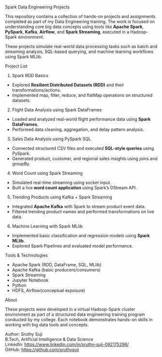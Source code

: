Spark Data Engineering Projects

This repository contains a collection of hands-on projects and assignments completed as part of my Data Engineering training. The work is focused on understanding core big data concepts using tools like **Apache Spark**, **PySpark**, **Kafka**, **Airflow**, and **Spark Streaming**, executed in a Hadoop-Spark environment.

These projects simulate real-world data processing tasks such as batch and streaming analysis, SQL-based querying, and machine learning workflows using Spark MLlib.

Project List

1. Spark RDD Basics
- Explored **Resilient Distributed Datasets (RDD)** and their transformations/actions.
- Implemented map, filter, reduce, and flatMap operations on structured datasets.

2. Flight Data Analysis using Spark DataFrames
- Loaded and analyzed real-world flight performance data using **Spark DataFrames**.
- Performed data cleaning, aggregation, and delay pattern analysis.

3. Sales Data Analysis using PySpark SQL
- Connected structured CSV files and executed **SQL-style queries** using PySpark.
- Generated product, customer, and regional sales insights using joins and groupBy.

4. Word Count using Spark Streaming
- Simulated real-time streaming using socket input.
- Built a live **word count application** using Spark’s DStream API.

5. Trending Products using Kafka + Spark Streaming
- Integrated **Apache Kafka** with Spark to stream product event data.
- Filtered trending product names and performed transformations on live data.

6. Machine Learning with Spark MLlib
- Implemented basic classification and regression models using **Spark MLlib**.
- Explored Spark Pipelines and evaluated model performance.

Tools & Technologies

- Apache Spark (RDD, DataFrame, SQL, MLlib)
- Apache Kafka (basic producers/consumers)
- Spark Streaming
- Jupyter Notebook
- Python
- HDFS, Airflow(conceptual exposure)


About

These projects were developed in a virtual Hadoop-Spark cluster environment as part of a structured data engineering training program conducted by my college. Each notebook demonstrates hands-on skills in working with big data tools and concepts.

Author: Sruthy Suji  
B.Tech, Artificial Intelligence & Data Science  
LinkedIn: https://www.linkedin.com/in/sruthy-suji-092175296/  
GitHub: https://github.com/sruthysuji



